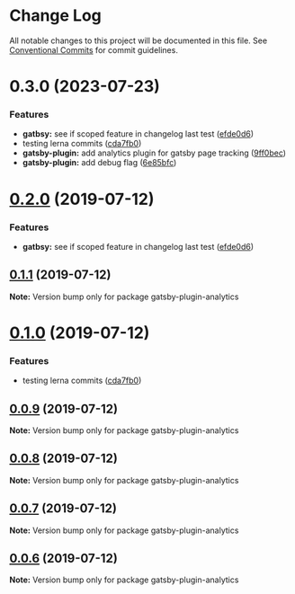 # Change Log

All notable changes to this project will be documented in this file.
See [Conventional Commits](https://conventionalcommits.org) for commit guidelines.

# 0.3.0 (2023-07-23)


### Features

* **gatbsy:** see if scoped feature in changelog last test ([efde0d6](https://github.com/DavidWells/analytics/tree/master/packages/gatsby-plugin-analytics/commit/efde0d630113a707dd1d3ea3f303f9cbc9f4fda4))
* testing lerna commits ([cda7fb0](https://github.com/DavidWells/analytics/tree/master/packages/gatsby-plugin-analytics/commit/cda7fb0d564569c92a5d52ff0ffab24f686db477))
* **gatsby-plugin:** add analytics plugin for gatsby page tracking ([9ff0bec](https://github.com/DavidWells/analytics/tree/master/packages/gatsby-plugin-analytics/commit/9ff0bec4681fd8ede9b6bdc00c134441924caca8))
* **gatsby-plugin:** add debug flag ([6e85bfc](https://github.com/DavidWells/analytics/tree/master/packages/gatsby-plugin-analytics/commit/6e85bfc3d806d189ee46980cc3c553c82348f3dd))





# [0.2.0](https://github.com/DavidWells/analytics/tree/master/packages/gatsby-plugin-analytics/compare/gatsby-plugin-analytics@0.1.1...gatsby-plugin-analytics@0.2.0) (2019-07-12)


### Features

* **gatbsy:** see if scoped feature in changelog last test ([efde0d6](https://github.com/DavidWells/analytics/tree/master/packages/gatsby-plugin-analytics/commit/efde0d6))





## [0.1.1](https://github.com/DavidWells/analytics/tree/master/packages/gatsby-plugin-analytics/compare/gatsby-plugin-analytics@0.1.0...gatsby-plugin-analytics@0.1.1) (2019-07-12)

**Note:** Version bump only for package gatsby-plugin-analytics





# [0.1.0](https://github.com/DavidWells/analytics/tree/master/packages/gatsby-plugin-analytics/compare/gatsby-plugin-analytics@0.0.9...gatsby-plugin-analytics@0.1.0) (2019-07-12)


### Features

* testing lerna commits ([cda7fb0](https://github.com/DavidWells/analytics/tree/master/packages/gatsby-plugin-analytics/commit/cda7fb0))





## [0.0.9](https://github.com/DavidWells/analytics/tree/master/packages/gatsby-plugin-analytics/compare/gatsby-plugin-analytics@0.0.8...gatsby-plugin-analytics@0.0.9) (2019-07-12)

**Note:** Version bump only for package gatsby-plugin-analytics





## [0.0.8](https://github.com/DavidWells/analytics/tree/master/packages/gatsby-plugin-analytics/compare/gatsby-plugin-analytics@0.0.7...gatsby-plugin-analytics@0.0.8) (2019-07-12)

**Note:** Version bump only for package gatsby-plugin-analytics





## [0.0.7](https://github.com/DavidWells/analytics/tree/master/packages/gatsby-plugin-analytics/compare/gatsby-plugin-analytics@0.0.5...gatsby-plugin-analytics@0.0.7) (2019-07-12)

**Note:** Version bump only for package gatsby-plugin-analytics





## [0.0.6](https://github.com/DavidWells/analytics/tree/master/packages/gatsby-plugin-analytics/compare/gatsby-plugin-analytics@0.0.5...gatsby-plugin-analytics@0.0.6) (2019-07-12)

**Note:** Version bump only for package gatsby-plugin-analytics
